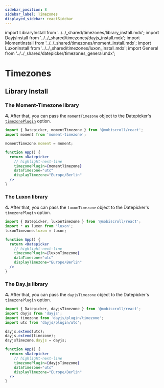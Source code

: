 ```yaml
---
sidebar_position: 8
sidebar_label: Timezones
displayed_sidebar: reactSidebar
---
```


import LibraryInstall from '../../_shared/timezones/library_install.mdx';
import DayjsInstall from '../../_shared/timezones/dayjs_install.mdx';
import MomentInstall from '../../_shared/timezones/moment_install.mdx';
import LuxonInstall from '../../_shared/timezones/luxon_install.mdx';
import General from '../../_shared/datepicker/timezones_general.mdx';

# Timezones

<General />

## Library Install

<LibraryInstall />

### The Moment-Timezone library

<MomentInstall framework="react" />

**4.** After that, you can pass the `momentTimezone` object to the Datepicker's [`timezonePlugin`](./api#opt-timezonePlugin) option.

```jsx
import { Datepicker, momentTimezone } from '@mobiscroll/react';
import moment from 'moment-timezone';

momentTimezone.moment = moment;

function App() {
  return <Datepicker
    // highlight-next-line
    timezonePlugin={momentTimezone}
    dataTimezone="utc"
    displayTimezone="Europe/Berlin"
  />
}
```

### The Luxon library

<LuxonInstall framework="react" />

**4.** After that, you can pass the `luxonTimezone` object to the Datepicker's `timezonePlugin` option.

```jsx
import { Datepicker, luxonTimezone } from '@mobiscroll/react';
import * as luxon from 'luxon';
luxonTimezone.luxon = luxon;

function App() {
  return <Datepicker
    // highlight-next-line
    timezonePlugin={luxonTimezone}
    dataTimezone="utc"
    displayTimezone="Europe/Berlin"
  />
}
```

### The Day.js library

<DayjsInstall framework="react" />

**4.** After that, you can pass the `dayjsTimezone` object to the Datepicker's `timezonePlugin` option.

```jsx
import { Datepicker, dayjsTimezone } from '@mobiscroll/react';
import dayjs from 'dayjs';
import timezone from 'dayjs/plugin/timezone';
import utc from 'dayjs/plugin/utc';

dayjs.extend(utc);
dayjs.extend(timezone);
dayjsTimezone.dayjs = dayjs;

function App() {
  return <Datepicker
    // highlight-next-line
    timezonePlugin={dayjsTimezone}
    dataTimezone="utc"
    displayTimezone="Europe/Berlin"
  />
}

```